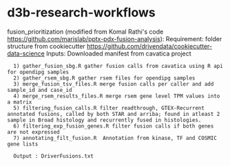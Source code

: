 # d3b-research-workflows

fusion_prioritization (modified from Komal Rathi's code https://github.com/marislab/pptx-pdx-fusion-analysis):
      Requirement: folder structure from cookiecutter https://github.com/drivendata/cookiecutter-data-science
      Inputs: Downloaded manifest from cavatica project
      
      1) gather_fusion_sbg.R gather fusion calls from cavatica using R api for opendipg samples
      2) gather_rsem_sbg.R gather rsem files for opendipg samples
      3) merge_fusion_tsv_files.R merge fusion calls per caller and add sample_id and case_id
      4) merge_rsem_results_files.R merge rsem gene level TPM values into a matrix
      5) filtering_fusion_calls.R filter readthrough, GTEX-Recurrent annotated fusions, called by both STAR and arriba; found in atleast 2 sample in Broad histology and recurrently fused in histologies.
      6) filtering_exp_fusion_genes.R filter fusion calls if both genes are not expressed
      7) annotating_filt_fusion.R  Annotation from kinase, TF and COSMIC gene lists
      
      Output : DriverFusions.txt
